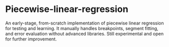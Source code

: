 # Piecewise-linear-regression
An early-stage, from-scratch implementation of piecewise linear regression for testing and learning. It manually handles breakpoints, segment fitting, and error evaluation without advanced libraries. Still experimental and open for further improvement.
